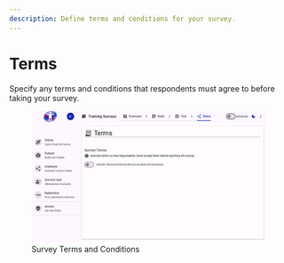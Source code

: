 ```yaml
---
description: Define terms and conditions for your survey.
---
```


# Terms

Specify any terms and conditions that respondents must agree to before taking your survey.

<figure><img src="./assets/share-terms.png" alt="Survey Terms and Conditions"><figcaption>Survey Terms and Conditions</figcaption></figure>

